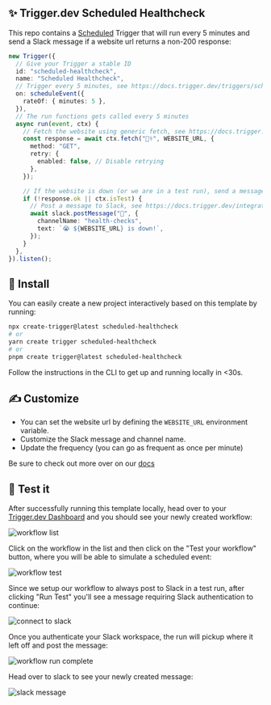 ## ✨ Trigger.dev Scheduled Healthcheck

This repo contains a [Scheduled](https://docs.trigger.dev/triggers/scheduled) Trigger that will run every 5 minutes and send a Slack message if a website url returns a non-200 response:

```ts
new Trigger({
  // Give your Trigger a stable ID
  id: "scheduled-healthcheck",
  name: "Scheduled Healthcheck",
  // Trigger every 5 minutes, see https://docs.trigger.dev/triggers/scheduled
  on: scheduleEvent({
    rateOf: { minutes: 5 },
  }),
  // The run functions gets called every 5 minutes
  async run(event, ctx) {
    // Fetch the website using generic fetch, see https://docs.trigger.dev/functions/fetch
    const response = await ctx.fetch("🧑‍⚕️", WEBSITE_URL, {
      method: "GET",
      retry: {
        enabled: false, // Disable retrying
      },
    });

    // If the website is down (or we are in a test run), send a message to Slack
    if (!response.ok || ctx.isTest) {
      // Post a message to Slack, see https://docs.trigger.dev/integrations/apis/slack/actions/post-message
      await slack.postMessage("🤒", {
        channelName: "health-checks",
        text: `😭 ${WEBSITE_URL} is down!`,
      });
    }
  },
}).listen();
```

## 🔧 Install

You can easily create a new project interactively based on this template by running:

```sh
npx create-trigger@latest scheduled-healthcheck
# or
yarn create trigger scheduled-healthcheck
# or
pnpm create trigger@latest scheduled-healthcheck
```

Follow the instructions in the CLI to get up and running locally in <30s.

## ✍️ Customize

- You can set the website url by defining the `WEBSITE_URL` environment variable.
- Customize the Slack message and channel name.
- Update the frequency (you can go as frequent as once per minute)

Be sure to check out more over on our [docs](https://docs.trigger.dev)

## 🧪 Test it

After successfully running this template locally, head over to your [Trigger.dev Dashboard](https://app.trigger.dev) and you should see your newly created workflow:

![workflow list](https://imagedelivery.net/3TbraffuDZ4aEf8KWOmI_w/ad020b75-f46c-412b-7b86-9b4ae99e9300/width=1200)

Click on the workflow in the list and then click on the "Test your workflow" button, where you will be able to simulate a scheduled event:

![workflow test](https://imagedelivery.net/3TbraffuDZ4aEf8KWOmI_w/4c50afac-56e0-4671-c807-51c05f55e500/width=1200)

Since we setup our workflow to always post to Slack in a test run, after clicking "Run Test" you'll see a message requiring Slack authentication to continue:

![connect to slack](https://imagedelivery.net/3TbraffuDZ4aEf8KWOmI_w/61a33e5c-1981-4905-bbdb-f81943c84f00/width=1200)

Once you authenticate your Slack workspace, the run will pickup where it left off and post the message:

![workflow run complete](https://imagedelivery.net/3TbraffuDZ4aEf8KWOmI_w/5b9061a4-1fa7-4b4d-7969-e9578adc0700/width=1200)

Head over to slack to see your newly created message:

![slack message](https://imagedelivery.net/3TbraffuDZ4aEf8KWOmI_w/3995efef-d460-46d5-6973-6f8ad884a600/width=1200)
